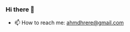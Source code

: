 ### Hi there 👋

<!--
**Hourani963/Hourani963** is a ✨ _special_ ✨ repository because its `README.md` (this file) appears on your GitHub profile.

Here are some ideas to get you started:

- 🔭 I’m currently working on ...
- 🌱 I’m currently learning ...
- 👯 I’m looking to collaborate on ...
- 🤔 I’m looking for help with ...
- 💬 Ask me about ...
- 📫 How to reach me: ...
- 😄 Pronouns: ...
- ⚡ Fun fact: ...
-->

- 📫 How to reach me: ahmdhrere@gmail.com

<!--![Top Langs](https://github-readme-stats.vercel.app/api/top-langs/?username=Hourani963&layout=compact&theme=github_dark)-->


